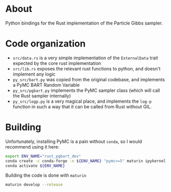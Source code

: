 # About

Python bindings for the Rust implementation of the Particle Gibbs sampler. 

# Code organization

- `src/data.rs` is a very simple implementation of the `ExternalData` trait expected by the core rust implementation
- `src/lib.rs` exposes the relevant rust functions to python, and doesn't implement any logic
- `py_src/bart.py` was copied from the original codebase, and implements a PyMC BART Random Variable 
- `py_src/pgbart.py` implements the PyMC sampler class (which will call the Rust sampler internally)
- `py_src/logp.py` is a very magical place, and implements the `log-p` function in such a way that it can be called from Rust without GIL.

# Building

Unfortunately, installing PyMC is a pain without `conda`, so I would recommend using it here:

```bash
export ENV_NAME="rust_pgbart_dev"
conda create -c conda-forge -n ${ENV_NAME} "pymc>=5" maturin ipykernel arviz numba numpy
conda activate ${ENV_NAME}
```

Building the code is done with `maturin`

```bash
maturin develop --release
```
